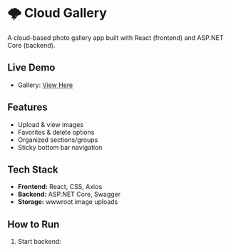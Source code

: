 # 🌩 Cloud Gallery

A cloud-based photo gallery app built with React (frontend) and ASP.NET Core (backend).
## Live Demo
- Gallery: [View Here](https://app.netlify.com/projects/cloudgallery)
## Features
- Upload & view images
- Favorites & delete options
- Organized sections/groups
- Sticky bottom bar navigation

## Tech Stack
- **Frontend:** React, CSS, Axios
- **Backend:** ASP.NET Core, Swagger
- **Storage:** wwwroot image uploads

## How to Run
1. Start backend:


